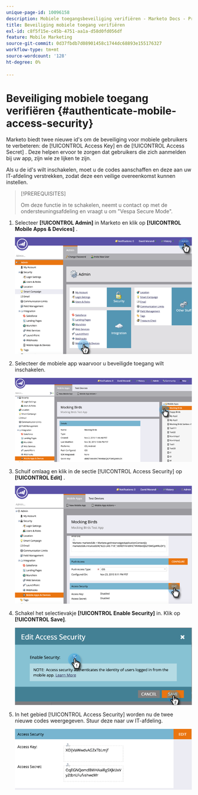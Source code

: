 ```yaml
---
unique-page-id: 10096158
description: Mobiele toegangsbeveiliging verifiëren - Marketo Docs - Productdocumentatie
title: Beveiliging mobiele toegang verifiëren
exl-id: c8f5f15e-c45b-4751-aa1a-d58d0fd056df
feature: Mobile Marketing
source-git-commit: 0d37fbdb7d08901458c1744dc68893e155176327
workflow-type: tm+mt
source-wordcount: '128'
ht-degree: 0%

---
```


# Beveiliging mobiele toegang verifiëren {#authenticate-mobile-access-security}

Marketo biedt twee nieuwe id&#39;s om de beveiliging voor mobiele gebruikers te verbeteren: de [!UICONTROL Access Key] en de [!UICONTROL Access Secret] . Deze helpen ervoor te zorgen dat gebruikers die zich aanmelden bij uw app, zijn wie ze lijken te zijn.

Als u de id&#39;s wilt inschakelen, moet u de codes aanschaffen en deze aan uw IT-afdeling verstrekken, zodat deze een veilige overeenkomst kunnen instellen.

>[!PREREQUISITES]
>
>Om deze functie in te schakelen, neemt u contact op met de ondersteuningsafdeling en vraagt u om &quot;Vespa Secure Mode&quot;.

1. Selecteer **[!UICONTROL Admin]** in Marketo en klik op **[!UICONTROL Mobile Apps & Devices]** .

   ![](assets/image2015-12-1-14-3a36-3a30.png)

1. Selecteer de mobiele app waarvoor u beveiligde toegang wilt inschakelen.

   ![](assets/image2015-12-2-10-3a18-3a6.png)

1. Schuif omlaag en klik in de sectie [!UICONTROL Access Security] op **[!UICONTROL Edit]** .

   ![](assets/image2015-12-1-14-3a41-3a37.png)

1. Schakel het selectievakje **[!UICONTROL Enable Security]** in. Klik op **[!UICONTROL Save]**.

   ![](assets/image2015-12-1-14-3a54-3a0.png)

1. In het gebied [!UICONTROL Access Security] worden nu de twee nieuwe codes weergegeven. Stuur deze naar uw IT-afdeling.

   ![](assets/image2015-12-1-14-3a57-3a34.png)
